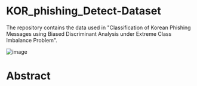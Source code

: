 # KOR_phishing_Detect-Dataset

The repository contains the data used in "Classification of Korean Phishing Messages using Biased Discriminant Analysis under Extreme Class Imbalance Problem".


![image](https://github.com/Ez-Sy01/KOR_spam_Detect-Dataset/assets/66240545/4c56f1c9-3187-48b3-84cf-3d400aaca5f5)

# Abstract
